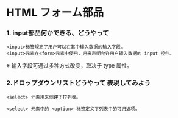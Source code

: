 # HTML フォーム部品
### 1. input部品何かできる、どうやって
```
<input>标签规定了用户可以在其中输入数据的输入字段。
<input>元素在<form>元素中使用，用来声明允许用户输入数据的 input 控件。
```
※ 输入字段可通过多种方式改变，取决于 type 属性。
### 2.ドロップダウンリストどうやって 表現してみよう
```
<select> 元素用来创建下拉列表。

<select> 元素中的 <option> 标签定义了列表中的可用选项。
```


